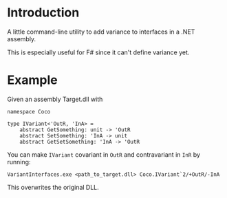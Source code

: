 # Introduction

A little command-line utility to add variance to interfaces in a .NET assembly.

This is especially useful for F# since it can't define variance yet.

# Example

Given an assembly Target.dll with


    namespace Coco
    
    type IVariant<'OutR, 'InA> =
        abstract GetSomething: unit -> 'OutR
        abstract SetSomething: 'InA -> unit
        abstract GetSetSomething: 'InA -> 'OutR
        
You can make `IVariant` covariant in `OutR` and contravariant in `InR` by running:

    VariantInterfaces.exe <path_to_target.dll> Coco.IVariant`2/+OutR/-InA
    
This overwrites the original DLL.
